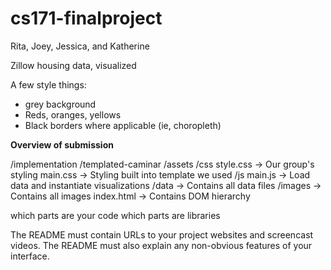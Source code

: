 # cs171-finalproject

Rita, Joey, Jessica, and Katherine

Zillow housing data, visualized 


A few style things: 

- grey background
- Reds, oranges, yellows
- Black borders where applicable (ie, choropleth)

**Overview of submission**

/implementation
 /templated-caminar
   /assets
    /css
      style.css -> Our group's styling
      main.css -> Styling built into template we used
    /js
      main.js -> Load data and instantiate visualizations
    /data
      -> Contains all data files
    /images
      -> Contains all images
    index.html
      -> Contains DOM hierarchy

which parts are your code
which parts are libraries

The README must contain URLs to your project websites and screencast videos. The README must also explain any non-obvious features of your interface.

